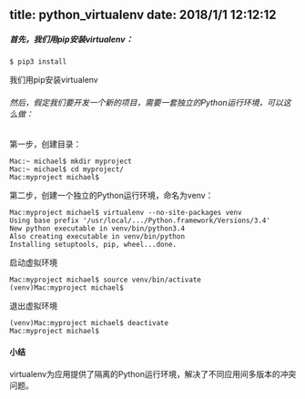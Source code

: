 title: python_virtualenv
date: 2018/1/1 12:12:12
---
##### 首先，我们用pip安装virtualenv：

```
$ pip3 install 
```

我们用pip安装virtualenv

###### 然后，假定我们要开发一个新的项目，需要一套独立的Python运行环境，可以这么做：

第一步，创建目录：


```
Mac:~ michael$ mkdir myproject
Mac:~ michael$ cd myproject/
Mac:myproject michael$
```

第二步，创建一个独立的Python运行环境，命名为venv：


```
Mac:myproject michael$ virtualenv --no-site-packages venv
Using base prefix '/usr/local/.../Python.framework/Versions/3.4'
New python executable in venv/bin/python3.4
Also creating executable in venv/bin/python
Installing setuptools, pip, wheel...done.
```
启动虚拟环境
```
Mac:myproject michael$ source venv/bin/activate
(venv)Mac:myproject michael$
```
退出虚拟环境

```
(venv)Mac:myproject michael$ deactivate 
Mac:myproject michael$
```
#### 小结

virtualenv为应用提供了隔离的Python运行环境，解决了不同应用间多版本的冲突问题。